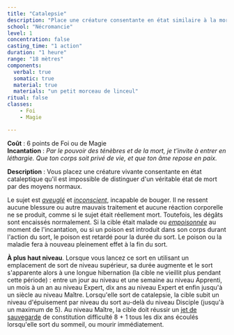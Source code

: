 ```yaml
---
title: "Catalepsie"
description: "Place une créature consentante en état similaire à la mort."
school: "Nécromancie"
level: 1
concentration: false
casting_time: "1 action"
duration: "1 heure"
range: "18 mètres"
components:
  verbal: true
  somatic: true
  material: true
  materials: "un petit morceau de linceul"
ritual: false
classes:
    - Foi
    - Magie

---
```

**Coût** : 6 points de Foi ou de Magie  
**Incantation** : *Par le pouvoir des ténèbres et de la mort, je t'invite à entrer en léthargie. Que ton corps soit privé de vie, et que ton âme repose en paix.*    

**Description** : Vous placez une créature vivante consentante en état cataleptique qu'il est impossible de distinguer d'un véritable état de mort par des moyens normaux.

Le sujet est [_aveuglé_](/gerer-la-sante-du-personnage/#aveugle) et [_inconscient_](/gerer-la-sante-du-personnage/#inconscient), incapable de bouger. Il ne ressent aucune blessure ou autre mauvais traitement et aucune réaction corporelle ne se produit, comme si le sujet était réellement mort. Toutefois, les dégâts sont encaissés normalement. Si la cible était malade ou [_empoisonnée_](/gerer-la-sante-du-personnage/#empoisonne) au moment de l'incantation, ou si un poison est introduit dans son corps durant l'action du sort, le poison est retardé pour la durée du sort. Le poison ou la maladie fera à nouveau pleinement effet à la fin du sort.

**À plus haut niveau**. Lorsque vous lancez ce sort en utilisant un emplacement de sort de niveau supérieur, sa durée augmente et le sort s'apparente alors à une longue hibernation (la cible ne vieillit plus pendant cette période) : entre un jour au niveau et une semaine au niveau Apprenti, un mois à un an au niveau Expert, dix ans au niveau Expert et enfin jusqu'à un siècle au niveau Maître. Lorsqu'elle sort de catalepsie, la cible subit un niveau d'épuisement par niveau du sort au-delà du niveau Disciple (jusqu'à un maximum de 5). Au niveau Maître, la cible doit réussir un [jet de sauvegarde](/utiliser-les-caracteristiques/#jets-de-sauvegarde) de constitution difficulté 8 + 1 tous les dix ans écoulés lorsqu'elle sort du sommeil, ou mourir immédiatement.  
